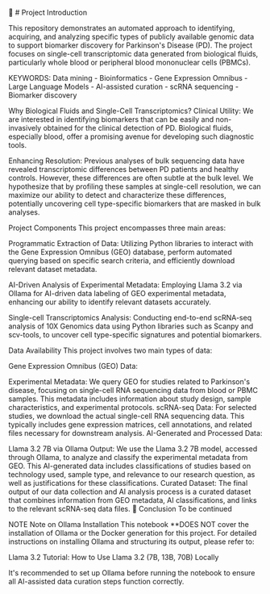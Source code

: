 🧬 # Project Introduction

This repository demonstrates an automated approach to identifying, acquiring, and analyzing specific types of publicly available genomic data to support biomarker discovery for Parkinson's Disease (PD). The project focuses on single-cell transcriptomic data generated from biological fluids, particularly whole blood or peripheral blood mononuclear cells (PBMCs).

KEYWORDS: Data mining - Bioinformatics - Gene Expression Omnibus - Large Language Models - AI-assisted curation - scRNA sequencing - Biomarker discovery

Why Biological Fluids and Single-Cell Transcriptomics?
Clinical Utility: We are interested in identifying biomarkers that can be easily and non-invasively obtained for the clinical detection of PD. Biological fluids, especially blood, offer a promising avenue for developing such diagnostic tools.

Enhancing Resolution: Previous analyses of bulk sequencing data have revealed transcriptomic differences between PD patients and healthy controls. However, these differences are often subtle at the bulk level. We hypothesize that by profiling these samples at single-cell resolution, we can maximize our ability to detect and characterize these differences, potentially uncovering cell type-specific biomarkers that are masked in bulk analyses.

Project Components
This project encompasses three main areas:

Programmatic Extraction of Data: Utilizing Python libraries to interact with the Gene Expression Omnibus (GEO) database, perform automated querying based on specific search criteria, and efficiently download relevant dataset metadata.

AI-Driven Analysis of Experimental Metadata: Employing Llama 3.2 via Ollama for AI-driven data labeling of GEO experimental metadata, enhancing our ability to identify relevant datasets accurately.

Single-cell Transcriptomics Analysis: Conducting end-to-end scRNA-seq analysis of 10X Genomics data using Python libraries such as Scanpy and scv-tools, to uncover cell type-specific signatures and potential biomarkers.

Data Availability
This project involves two main types of data:

Gene Expression Omnibus (GEO) Data:

Experimental Metadata: We query GEO for studies related to Parkinson's disease, focusing on single-cell RNA sequencing data from blood or PBMC samples. This metadata includes information about study design, sample characteristics, and experimental protocols.
scRNA-seq Data: For selected studies, we download the actual single-cell RNA sequencing data. This typically includes gene expression matrices, cell annotations, and related files necessary for downstream analysis.
AI-Generated and Processed Data:

Llama 3.2 7B via Ollama Output: We use the Llama 3.2 7B model, accessed through Ollama, to analyze and classify the experimental metadata from GEO. This AI-generated data includes classifications of studies based on technology used, sample type, and relevance to our research question, as well as justifications for these classifications.
Curated Dataset: The final output of our data collection and AI analysis process is a curated dataset that combines information from GEO metadata, AI classifications, and links to the relevant scRNA-seq data files.
🧫 Conclusion
To be continued

NOTE
Note on Ollama Installation
This notebook **DOES NOT cover the installation of Ollama or the Docker generation for this project. For detailed instructions on installing Ollama and structuring its output, please refer to:

Llama 3.2 Tutorial: How to Use Llama 3.2 (7B, 13B, 70B) Locally

It's recommended to set up Ollama before running the notebook to ensure all AI-assisted data curation steps function correctly.
